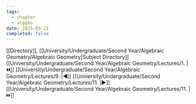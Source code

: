 ```yaml
---
tags:
  - chapter
  - alggeo
date: 2025-03-21
completed: false
---
```

[[Directory]], [[University/Undergraduate/Second Year/Algebraic Geometry/Algebraic Geometry|Subject Directory]]
[[University/Undergraduate/Second Year/Algebraic Geometry/Lectures/1. |🞀🞀]] [[University/Undergraduate/Second Year/Algebraic Geometry/Lectures/9. |◀]] [[University/Undergraduate/Second Year/Algebraic Geometry/Lectures/11. |▶]] [[University/Undergraduate/Second Year/Algebraic Geometry/Lectures/11. |🞂🞂]]
# 
## 
### 